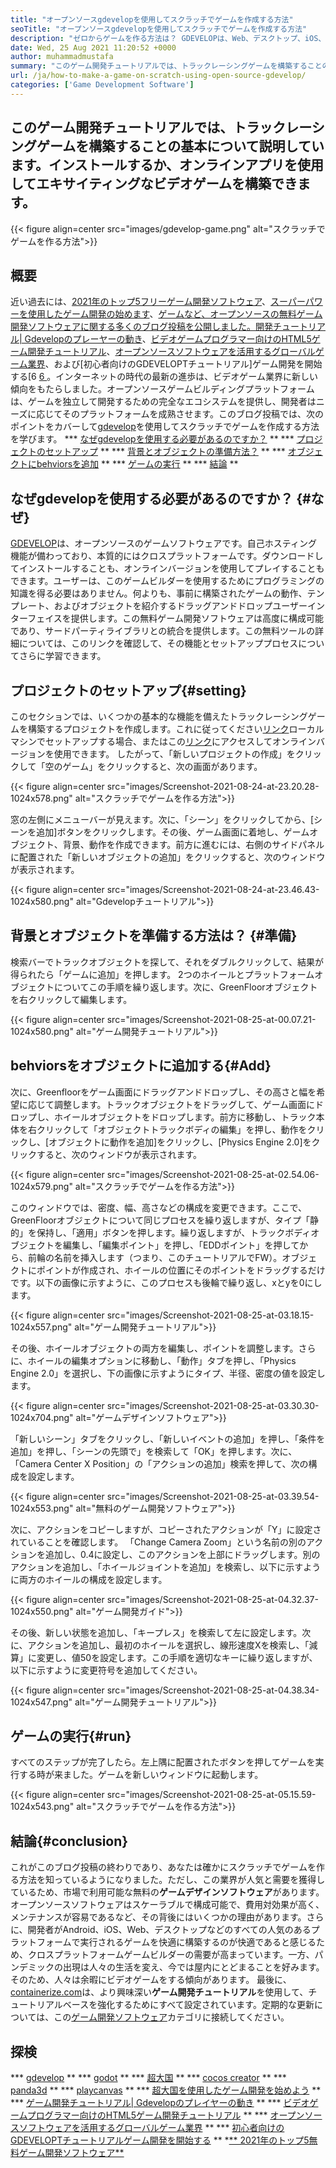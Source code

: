 ```yaml
---
title: "オープンソースgdevelopを使用してスクラッチでゲームを作成する方法" 
seoTitle: "オープンソースgdevelopを使用してスクラッチでゲームを作成する方法" 
description: "ゼロからゲームを作る方法は？ GDEVELOPは、Web、デスクトップ、iOS、Androidのビデオゲームを構築するために、多くのコンポーネントと動作を備えた論理的なUIを提供します。" 
date: Wed, 25 Aug 2021 11:20:52 +0000
author: muhammadmustafa
summary: "このゲーム開発チュートリアルでは、トラックレーシングゲームを構築することの基本について説明しています。インストールするか、オンラインアプリを使用してエキサイティングなビデオゲームを構築できます。" 
url: /ja/how-to-make-a-game-on-scratch-using-open-source-gdevelop/
categories: ['Game Development Software']
---
```


## このゲーム開発チュートリアルでは、トラックレーシングゲームを構築することの基本について説明しています。インストールするか、オンラインアプリを使用してエキサイティングなビデオゲームを構築できます。

{{< figure align=center src="images/gdevelop-game.png" alt="スクラッチでゲームを作る方法">}}


## **概要**
近い過去には、[2021年のトップ5フリーゲーム開発ソフトウェア][1]、[スーパーパワーを使用したゲーム開発の始めます][2]、[ゲームなど、オープンソースの無料ゲーム開発ソフトウェアに関する多くのブログ投稿を公開しました。開発チュートリアル| Gdevelopのプレーヤーの動き][3]、[ビデオゲームプログラマー向けのHTML5ゲーム開発チュートリアル][4]、[オープンソースソフトウェアを活用するグローバルゲーム業界][5]、および[初心者向けのGDEVELOPTチュートリアル]ゲーム開発を開始する[6 [6 ]。インターネットの時代の最新の進歩は、ビデオゲーム業界に新しい傾向をもたらしました。オープンソースゲームビルディングプラットフォームは、ゲームを独立して開発するための完全なエコシステムを提供し、開発者はニーズに応じてそのプラットフォームを成熟させます。このブログ投稿では、次のポイントをカバーして[gdevelop][7]を使用してスクラッチでゲームを作成する方法を学びます。
  *** [なぜgdevelopを使用する必要があるのですか？][8] **
  *** [プロジェクトのセットアップ][9] **
  *** [背景とオブジェクトの準備方法？][10] **
  *** [オブジェクトにbehviorsを追加][11] **
  *** [ゲームの実行][12] **
  *** [結論][13] **

## なぜgdevelopを使用する必要があるのですか？ {#なぜ}
[GDEVELOP][7]は、オープンソースのゲームソフトウェアです。自己ホスティング機能が備わっており、本質的にはクロスプラットフォームです。ダウンロードしてインストールすることも、オンラインバージョンを使用してプレイすることもできます。ユーザーは、このゲームビルダーを使用するためにプログラミングの知識を得る必要はありません。何よりも、事前に構築されたゲームの動作、テンプレート、およびオブジェクトを紹介するドラッグアンドドロップユーザーインターフェイスを提供します。この無料ゲーム開発ソフトウェアは高度に構成可能であり、サードパーティライブラリとの統合を提供します。この無料ツールの詳細については、このリンクを確認して、その機能とセットアッププロセスについてさらに学習できます。

## プロジェクトのセットアップ{#setting}
このセクションでは、いくつかの基本的な機能を備えたトラックレーシングゲームを構築するプロジェクトを作成します。これに従ってください[リンク][6]ローカルマシンでセットアップする場合、またはこの[リンク][14]にアクセスしてオンラインバージョンを使用できます。
したがって、「新しいプロジェクトの作成」をクリックして「空のゲーム」をクリックすると、次の画面があります。

{{< figure align=center src="images/Screenshot-2021-08-24-at-23.20.28-1024x578.png" alt="スクラッチでゲームを作る方法">}}

窓の左側にメニューバーが見えます。次に、「シーン」をクリックしてから、[シーンを追加]ボタンをクリックします。その後、ゲーム画面に着地し、ゲームオブジェクト、背景、動作を作成できます。前方に進むには、右側のサイドパネルに配置された「新しいオブジェクトの追加」をクリックすると、次のウィンドウが表示されます。

{{< figure align=center src="images/Screenshot-2021-08-24-at-23.46.43-1024x580.png" alt="Gdevelopチュートリアル">}}


## 背景とオブジェクトを準備する方法は？ {#準備}
検索バーでトラックオブジェクトを探して、それをダブルクリックして、結果が得られたら「ゲームに追加」を押します。 2つのホイールとプラットフォームオブジェクトについてこの手順を繰り返します。次に、GreenFloorオブジェクトを右クリックして編集します。

{{< figure align=center src="images/Screenshot-2021-08-25-at-00.07.21-1024x580.png" alt="ゲーム開発チュートリアル">}}


## behviorsをオブジェクトに追加する{#Add}
次に、Greenfloorをゲーム画面にドラッグアンドドロップし、その高さと幅を希望に応じて調整します。トラックオブジェクトをドラッグして、ゲーム画面にドロップし、ホイールオブジェクトをドロップします。前方に移動し、トラック本体を右クリックして「オブジェクトトラックボディの編集」を押し、動作をクリックし、[オブジェクトに動作を追加]をクリックし、[Physics Engine 2.0]をクリックすると、次のウィンドウが表示されます。

{{< figure align=center src="images/Screenshot-2021-08-25-at-02.54.06-1024x579.png" alt="スクラッチでゲームを作る方法">}}

このウィンドウでは、密度、幅、高さなどの構成を変更できます。ここで、GreenFloorオブジェクトについて同じプロセスを繰り返しますが、タイプ「静的」を保持し、「適用」ボタンを押します。繰り返しますが、トラックボディオブジェクトを編集し、「編集ポイント」を押し、「EDDポイント」を押してから、前輪の名前を挿入します（つまり、このチュートリアルでFW）。オブジェクトにポイントが作成され、ホイールの位置にそのポイントをドラッグするだけです。以下の画像に示すように、このプロセスも後輪で繰り返し、xとyを0にします。

{{< figure align=center src="images/Screenshot-2021-08-25-at-03.18.15-1024x557.png" alt="ゲーム開発チュートリアル">}}

その後、ホイールオブジェクトの両方を編集し、ポイントを調整します。さらに、ホイールの編集オプションに移動し、「動作」タブを押し、「Physics Engine 2.0」を選択し、下の画像に示すようにタイプ、半径、密度の値を設定します。

{{< figure align=center src="images/Screenshot-2021-08-25-at-03.30.30-1024x704.png" alt="ゲームデザインソフトウェア">}}

「新しいシーン」タブをクリックし、「新しいイベントの追加」を押し、「条件を追加」を押し、「シーンの先頭で」を検索して「OK」を押します。次に、「Camera Center X Position」の「アクションの追加」検索を押して、次の構成を設定します。

{{< figure align=center src="images/Screenshot-2021-08-25-at-03.39.54-1024x553.png" alt="無料のゲーム開発ソフトウェア">}}

次に、アクションをコピーしますが、コピーされたアクションが「Y」に設定されていることを確認します。 「Change Camera Zoom」という名前の別のアクションを追加し、0.4に設定し、このアクションを上部にドラッグします。別のアクションを追加し、「ホイールジョイントを追加」を検索し、以下に示すように両方のホイールの構成を設定します。

{{< figure align=center src="images/Screenshot-2021-08-25-at-04.32.37-1024x550.png" alt="ゲーム開発ガイド">}}

その後、新しい状態を追加し、「キープレス」を検索して左に設定します。次に、アクションを追加し、最初のホイールを選択し、線形速度Xを検索し、「減算」に変更し、値50を設定します。この手順を適切なキーに繰り返しますが、以下に示すように変更符号を追加してください。

{{< figure align=center src="images/Screenshot-2021-08-25-at-04.38.34-1024x547.png" alt="ゲーム開発チュートリアル">}}


## ゲームの実行{#run}
すべてのステップが完了したら。左上隅に配置されたボタンを押してゲームを実行する時が来ました。ゲームを新しいウィンドウに起動します。

{{< figure align=center src="images/Screenshot-2021-08-25-at-05.15.59-1024x543.png" alt="スクラッチでゲームを作る方法">}}


## 結論{#conclusion}
これがこのブログ投稿の終わりであり、あなたは確かにスクラッチでゲームを作る方法を知っているようになりました。ただし、この業界が人気と需要を獲得しているため、市場で利用可能な無料の**ゲームデザインソフトウェア**があります。オープンソースソフトウェアはスケーラブルで構成可能で、費用対効果が高く、メンテナンスが容易であるなど、その背後にはいくつかの理由があります。さらに、開発者がAndroid、iOS、Web、デスクトップなどのすべての人気のあるプラットフォームで実行されるゲームを快適に構築するのが快適であると感じるため、クロスプラットフォームゲームビルダーの需要が高まっています。一方、パンデミックの出現は人々の生活を変え、今では屋内にとどまることを好みます。そのため、人々は余暇にビデオゲームをする傾向があります。
最後に、[containerize.com][15]は、より興味深い**ゲーム開発チュートリアル**を使用して、チュートリアルベースを強化するためにすべて設定されています。定期的な更新については、この[ゲーム開発ソフトウェア][16]カテゴリに接続してください。

## 探検
  *** [gdevelop][7] **
  *** [godot][17] **
  *** [超大国][18] **
  *** [cocos creator][19] **
  *** [panda3d][20] **
  *** [playcanvas][21] **
  *** [超大国を使用したゲーム開発を始めよう][2] **
  *** [ゲーム開発チュートリアル| Gdevelopのプレイヤーの動き][3] **
  *** [ビデオゲームプログラマー向けのHTML5ゲーム開発チュートリアル][4] **
  *** [オープンソースソフトウェアを活用するグローバルゲーム業界][5] **
  *** [初心者向けのGDEVELOPTチュートリアルゲーム開発を開始する][6] **
  *[** 2021年のトップ5無料ゲーム開発ソフトウェア**][1]

  
[1]: https://blog.containerize.com/game-development-software/top-5-free-game-development-software-in-the-year-2021/
[2]: https://blog.containerize.com/game-development-software/superpowers-animation-getting-started-with-game-development/
[3]: https://blog.containerize.com/game-development-software/game-development-tutorial-player-movement-in-gdevelop/
[4]: https://blog.containerize.com/2021/05/19/html5-game-development-tutorial-for-video-game-programmers/
[5]: https://blog.containerize.com/game-development-software/how-global-gaming-market-leveraging-open-source-software/
[6]: https://blog.containerize.com/game-development-software/game-development-tutorial-player-movement-in-gdevelop/
[7]: https://products.containerize.com/game-development-software/gdevelop/
[8]: #why
[9]: #setting
[10]: #prepare
[11]: #add
[12]: #run
[13]: #Conclusion
[14]: https://editor.gdevelop-app.com/
[15]: https://www.containerize.com/
[16]: https://products.containerize.com/game-development-software/
[17]: https://products.containerize.com/game-development-software/godot/
[18]: https://products.containerize.com/game-development-software/superpowers/
[19]: https://products.containerize.com/game-development-software/cocos-creator/
[20]: https://products.containerize.com/game-development-software/panda3d/
[21]: https://products.containerize.com/game-development-software/playcanvas/
